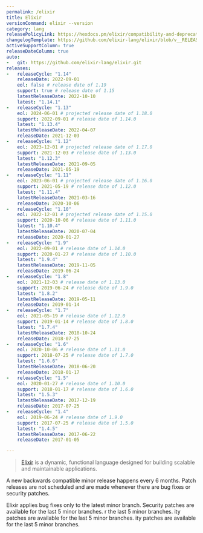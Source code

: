 ```yaml
---
permalink: /elixir
title: Elixir
versionCommand: elixir --version
category: lang
releasePolicyLink: https://hexdocs.pm/elixir/compatibility-and-deprecations.html
changelogTemplate: https://github.com/elixir-lang/elixir/blob/v__RELEASE_CYCLE__/CHANGELOG.md
activeSupportColumn: true
releaseDateColumn: true
auto:
-   git: https://github.com/elixir-lang/elixir.git
releases:
-   releaseCycle: "1.14"
    releaseDate: 2022-09-01
    eol: false # release date of 1.19
    support: true # release date of 1.15
    latestReleaseDate: 2022-10-10
    latest: "1.14.1"
-   releaseCycle: "1.13"
    eol: 2024-06-01 # projected release date of 1.18.0
    support: 2022-09-01 # release date of 1.14.0
    latest: "1.13.4"
    latestReleaseDate: 2022-04-07
    releaseDate: 2021-12-03
-   releaseCycle: "1.12"
    eol: 2023-12-01 # projected release date of 1.17.0
    support: 2021-12-03 # release date of 1.13.0
    latest: "1.12.3"
    latestReleaseDate: 2021-09-05
    releaseDate: 2021-05-19
-   releaseCycle: "1.11"
    eol: 2023-06-01 # projected release date of 1.16.0
    support: 2021-05-19 # release date of 1.12.0
    latest: "1.11.4"
    latestReleaseDate: 2021-03-16
    releaseDate: 2020-10-06
-   releaseCycle: "1.10"
    eol: 2022-12-01 # projected release date of 1.15.0
    support: 2020-10-06 # release date of 1.11.0
    latest: "1.10.4"
    latestReleaseDate: 2020-07-04
    releaseDate: 2020-01-27
-   releaseCycle: "1.9"
    eol: 2022-09-01 # release date of 1.14.0
    support: 2020-01-27 # release date of 1.10.0
    latest: "1.9.4"
    latestReleaseDate: 2019-11-05
    releaseDate: 2019-06-24
-   releaseCycle: "1.8"
    eol: 2021-12-03 # release date of 1.13.0
    support: 2019-06-24 # release date of 1.9.0
    latest: "1.8.2"
    latestReleaseDate: 2019-05-11
    releaseDate: 2019-01-14
-   releaseCycle: "1.7"
    eol: 2021-05-19 # release date of 1.12.0
    support: 2019-01-14 # release date of 1.8.0
    latest: "1.7.4"
    latestReleaseDate: 2018-10-24
    releaseDate: 2018-07-25
-   releaseCycle: "1.6"
    eol: 2020-10-06 # release date of 1.11.0
    support: 2018-07-25 # release date of 1.7.0
    latest: "1.6.6"
    latestReleaseDate: 2018-06-20
    releaseDate: 2018-01-17
-   releaseCycle: "1.5"
    eol: 2020-01-27 # release date of 1.10.0
    support: 2018-01-17 # release date of 1.6.0
    latest: "1.5.3"
    latestReleaseDate: 2017-12-19
    releaseDate: 2017-07-25
-   releaseCycle: "1.4"
    eol: 2019-06-24 # release date of 1.9.0
    support: 2017-07-25 # release date of 1.5.0
    latest: "1.4.5"
    latestReleaseDate: 2017-06-22
    releaseDate: 2017-01-05

---
```


>[Elixir](https://elixir-lang.org/) is a dynamic, functional language designed for building scalable and maintainable applications.

A new backwards compatible minor release happens every 6 months. Patch releases are not scheduled and are made whenever there are bug fixes or security patches.

Elixir applies bug fixes only to the latest minor branch. Security patches are available for the last 5 minor branches.
r the last 5 minor branches.
ity patches are available for the last 5 minor branches.
ity patches are available for the last 5 minor branches.
